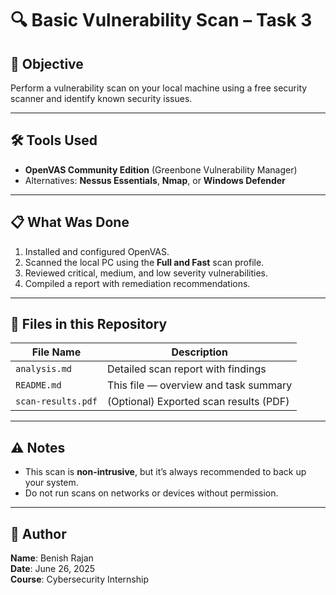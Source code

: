 # 🔍 Basic Vulnerability Scan – Task 3

## 🎯 Objective
Perform a vulnerability scan on your local machine using a free security scanner and identify known security issues.

---

## 🛠️ Tools Used

- **OpenVAS Community Edition** (Greenbone Vulnerability Manager)
- Alternatives: **Nessus Essentials**, **Nmap**, or **Windows Defender**

---

## 📋 What Was Done

1. Installed and configured OpenVAS.
2. Scanned the local PC using the **Full and Fast** scan profile.
3. Reviewed critical, medium, and low severity vulnerabilities.
4. Compiled a report with remediation recommendations.

---

## 📂 Files in this Repository

| File Name     | Description                               |
|---------------|-------------------------------------------|
| `analysis.md` | Detailed scan report with findings        |
| `README.md`   | This file — overview and task summary     |
| `scan-results.pdf` | (Optional) Exported scan results (PDF) |

---

## ⚠️ Notes

- This scan is **non-intrusive**, but it’s always recommended to back up your system.
- Do not run scans on networks or devices without permission.

---

## 📝 Author

**Name**: Benish Rajan  
**Date**: June 26, 2025  
**Course**: Cybersecurity Internship

